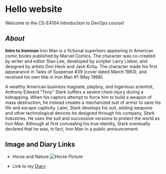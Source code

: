 # Hello website

Welcome to the CS-E4104 Introduction to DevOps course!

## **_About_**

**Intro to Ironman**
Iron Man is a fictional superhero appearing in American comic books published by Marvel Comics. The character was co-created by writer and editor Stan Lee, developed by scripter Larry Lieber, and designed by artists Don Heck and Jack Kirby. The character made his first appearance in Tales of Suspense #39 (cover dated March 1963), and received his own title in Iron Man #1 (May 1968).

A wealthy American business magnate, playboy, and ingenious scientist, Anthony Edward "Tony" Stark suffers a severe chest injury during a kidnapping. When his captors attempt to force him to build a weapon of mass destruction, he instead creates a mechanized suit of armor to save his life and escape captivity. Later, Stark develops his suit, adding weapons and other technological devices he designed through his company, Stark Industries. He uses the suit and successive versions to protect the world as Iron Man. Although at first concealing his true identity, Stark eventually declared that he was, in fact, Iron Man in a public announcement.

## Image and Diary Links

- Horse and Nature
  ![Horse Picture](https://images.pexels.com/photos/2928178/pexels-photo-2928178.jpeg?auto=compress&cs=tinysrgb&dpr=2&h=650&w=940)

- Link to my [Diary](./diary-059.md)
